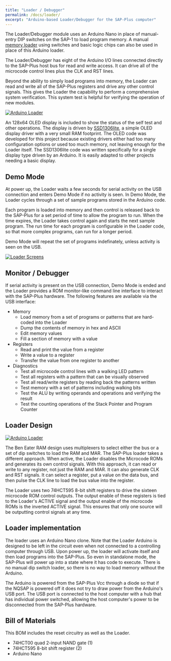 ```yaml
---
title: "Loader / Debugger"
permalink: /docs/loader/
excerpt: "Arduino-based Loader/Debugger for the SAP-Plus computer"
---
```


The Loader/Debugger module uses an Arduino Nano in place of manual-entry DIP switches on the SAP-1 to load program memory. A manual [memory loader](../memory-loader/) using switches and basic logic chips can also be used in place of this Arduino loader.

The Loader/Debugger has eight of the Arduino I/O lines connected directly to the SAP-Plus host bus for read and write access.  It can drive all of the microcode control lines plus the CLK and RST lines.

Beyond the ability to simply load programs into memory, the Loader can read and write all of the SAP-Plus registers and drive any other control signals. This gives the Loader the capability to perform a comprehensive system verification.  This system test is helpful for verifying the operation of new modules.

[![Arduino Loader](../../assets/images/loader-module-small.png "loader")](../../assets/images/loader-module.png)

An 128x64 OLED display is included to show the status of the self test and other operations.  The display is driven by [SSD1306lite](https://github.com/TomNisbet/ssd1306lite), a simple OLED display driver with a very small RAM footprint. The OLED code was developed for this project because existing drivers either had too many configuration options or used too much memory, not leaving enough for the Loader itself.  The SSD1306lite code was written specifically for a single display type driven by an Arduino.  It is easily adapted to other projects needing a basic display.

## Demo Mode

At power up, the Loader waits a few seconds for serial activity on the USB connection and enters Demo Mode if no activity is seen.  In Demo Mode, the Loader cycles through a set of sample programs stored in the Arduino code.

Each program is loaded into memory and then control is released back to the SAP-Plus for a set period of time to allow the program to run.  When the time expires, the Loader takes control again and starts the next sample program. The run time for each program is configurable in the Loader code, so that more complex programs, can run for a longer period.

Demo Mode will repeat the set of programs indefinately, unless activity is seen on the USB.

[![Loader Screens](../../assets/images/loader-screens.jpg "loader screens")](../../assets/images/loader-screens.jpg)

## Monitor / Debugger

If serial activity is present on the USB connection, Demo Mode is ended and the Loader provides a ROM monitor-like command line interface to interact with the SAP-Plus hardware.  The following features are available via the USB interface:

* Memory
  * Load memory from a set of programs or patterns that are hard-coded into the Loader
  * Dump the contents of memory in hex and ASCII
  * Edit memory values
  * Fill a section of memory with a value
* Registers
  * Read and print the value from a register
  * Write a value to a register
  * Transfer the value from one register to another
* Diagnostics
  * Test all microcode control lines with a walking LED pattern
  * Test all registers with a pattern that can be visually observed
  * Test all read/write registers by reading back the patterns written
  * Test memory with a set of patterns including walking bits
  * Test the ALU by writing operands and operations and verifying the result
  * Test the counting operations of the Stack Pointer and Program Counter

## Loader Design

[![Arduino Loader](../../assets/images/loader-schematic-small.png "loader/debugger")](../../assets/images/loader-schematic.png)

The Ben Eater RAM design uses multiplexers to select either the bus or a set of dip switches to load the RAM and MAR.  The SAP-Plus loader takes a different approach.  When active, the Loader disables the Microcode ROMs and generates its own control signals.  With this approach, it can read or write to any register, not just the RAM and MAR. It can also generate CLK and RST signals.  It can select a register, put a value on the data bus, and then pulse the CLK line to load the bus value into the register.

The Loader uses two 74HCT595 8-bit shift registers to drive the sixteen microcode ROM control outputs. The output enable of these registers is tied to the Loader's ACTIVE signal and the output enable of the microcode ROMs is the inverted ACTIVE signal. This ensures that only one source will be outputting control signals at any time.

## Loader implementation

The loader uses an Arduino Nano clone.  Note that the Loader Arduino is designed to be left in the circuit even when not connected to a controlling computer through USB.  Upon power up, the loader will activate itself and then load programs into the SAP-Plus. So even in standalone mode, the SAP-Plus will power up into a state where it has code to execute.  There is no manual dip switch loader, so there is no way to load memory without the Arduino.

The Arduino is powered from the SAP-Plus Vcc through a diode so that if the NQSAP is powered off it does not try to draw power from the Arduino's USB port.  The USB port is connected to the host computer with a hub that has individual power switched, allowing the host computer's power to be disconnected from the SAP-Plus hardware.

## Bill of Materials

This BOM includes the reset circuitry as well as the Loader.

* 74HCT00 quad 2-input NAND gate (1)
* 74HCT595 8-bit shift register (2)
* Arduino Nano
